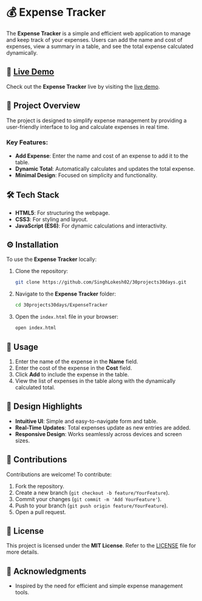 # 💰 Expense Tracker

The **Expense Tracker** is a simple and efficient web application to manage and keep track of your expenses. Users can add the name and cost of expenses, view a summary in a table, and see the total expense calculated dynamically.

## 🔗 [Live Demo]()

Check out the **Expense Tracker** live by visiting the [live demo]().

## 📖 Project Overview

The project is designed to simplify expense management by providing a user-friendly interface to log and calculate expenses in real time. 

### Key Features:
- **Add Expense**: Enter the name and cost of an expense to add it to the table.
- **Dynamic Total**: Automatically calculates and updates the total expense.
- **Minimal Design**: Focused on simplicity and functionality.

## 🛠️ Tech Stack

- **HTML5**: For structuring the webpage.
- **CSS3**: For styling and layout.
- **JavaScript (ES6)**: For dynamic calculations and interactivity.

## ⚙️ Installation

To use the **Expense Tracker** locally:

1. Clone the repository:
    ```bash
    git clone https://github.com/SinghLokesh02/30projects30days.git
    ```

2. Navigate to the **Expense Tracker** folder:
    ```bash
    cd 30projects30days/ExpenseTracker
    ```

3. Open the `index.html` file in your browser:
    ```bash
    open index.html
    ```

## 🚀 Usage

1. Enter the name of the expense in the **Name** field.
2. Enter the cost of the expense in the **Cost** field.
3. Click **Add** to include the expense in the table.
4. View the list of expenses in the table along with the dynamically calculated total.

## 🎨 Design Highlights

- **Intuitive UI**: Simple and easy-to-navigate form and table.
- **Real-Time Updates**: Total expenses update as new entries are added.
- **Responsive Design**: Works seamlessly across devices and screen sizes.

## 🤝 Contributions

Contributions are welcome! To contribute:

1. Fork the repository.
2. Create a new branch (`git checkout -b feature/YourFeature`).
3. Commit your changes (`git commit -m 'Add YourFeature'`).
4. Push to your branch (`git push origin feature/YourFeature`).
5. Open a pull request.

## 📜 License

This project is licensed under the **MIT License**. Refer to the [LICENSE](../LICENSE) file for more details.

## 🌟 Acknowledgments

- Inspired by the need for efficient and simple expense management tools.

 